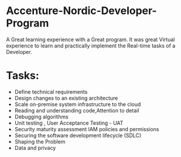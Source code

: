 # Accenture-Nordic-Developer-Program
A Great learning experience with a Great program. It was great Virtual experience to learn and practically implement the Real-time tasks of a Developer.
# Tasks:
* Define technical requirements
* Design changes to an existing architecture
* Scale on-premise system infrastructure to the cloud
* Reading and understanding code,Attention to detail 
* Debugging algorithms
* Unit testing , User Acceptance Testing - UAT
* Security maturity assessment IAM policies and permissions
* Securing the software development lifecycle (SDLC)
* Shaping the Problem
* Data and privacy
